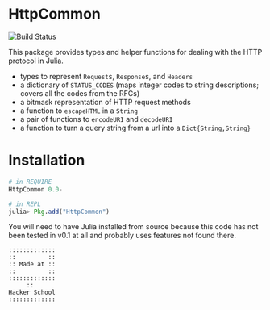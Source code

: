 # HttpCommon

[![Build Status](https://travis-ci.org/hackerschool/HttpCommon.jl.png)](https://travis-ci.org/hackerschool/HttpCommon.jl)

This package provides types and helper functions for dealing with the HTTP protocol in Julia.

* types to represent `Request`s, `Response`s, and `Headers`
* a dictionary of `STATUS_CODES`
    (maps integer codes to string descriptions; covers all the codes from the RFCs)
* a bitmask representation of HTTP request methods
* a function to `escapeHTML` in a `String`
* a pair of functions to `encodeURI` and `decodeURI`
* a function to turn a query string from a url into a `Dict{String,String}`

# Installation

```jl
# in REQUIRE
HttpCommon 0.0-

# in REPL
julia> Pkg.add("HttpCommon")
```

You will need to have Julia installed from source because this code has not been tested in v0.1 at all and probably uses features not found there.

~~~~
:::::::::::::
::         ::
:: Made at ::
::         ::
:::::::::::::
     ::
Hacker School
:::::::::::::
~~~~
